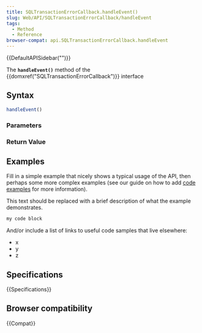 ```yaml
---
title: SQLTransactionErrorCallback.handleEvent()
slug: Web/API/SQLTransactionErrorCallback/handleEvent
tags:
  - Method
  - Reference
browser-compat: api.SQLTransactionErrorCallback.handleEvent
---
```

{{DefaultAPISidebar("")}}

The **`handleEvent()`** method of the {{domxref("SQLTransactionErrorCallback")}} interface 

## Syntax

```js
handleEvent()
```

### Parameters



### Return Value



## Examples

Fill in a simple example that nicely shows a typical usage of the API, then perhaps some more complex examples (see our guide on how to add [code examples](/en-US/docs/MDN/Contribute/Structures/Code_examples) for more information).

This text should be replaced with a brief description of what the example demonstrates.

```js
my code block
```

And/or include a list of links to useful code samples that live elsewhere:

*   x
*   y
*   z

## Specifications

{{Specifications}}

## Browser compatibility

{{Compat}}

